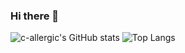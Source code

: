 ### Hi there 👋

![c-allergic's GitHub stats](https://github-readme-stats-one-bice.vercel.app/api?username=c-allergic&theme=dracula&show_icons=true&include_all_commits=true&role=OWNER,ORGANIZATION_MEMBER)
![Top Langs](https://github-readme-stats-one-bice.vercel.app/api/top-langs/?username=c-allergic&show_icons=true&include_all_commits=true&langs_count=8&layout=compact&theme=dracula&role=OWNER,ORGANIZATION_MEMBER)
